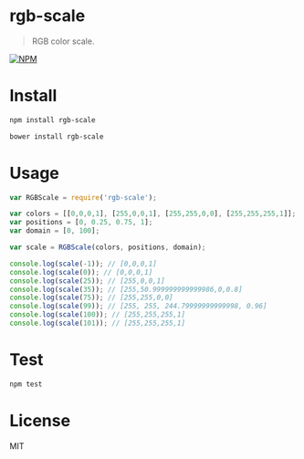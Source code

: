 # rgb-scale

> RGB color scale.

[![NPM](https://nodei.co/npm/rgb-scale.png)](https://nodei.co/npm/rgb-scale)

# Install

```bash
npm install rgb-scale
```

```bash
bower install rgb-scale
```

# Usage

```javascript
var RGBScale = require('rgb-scale');

var colors = [[0,0,0,1], [255,0,0,1], [255,255,0,0], [255,255,255,1]];
var positions = [0, 0.25, 0.75, 1];
var domain = [0, 100];

var scale = RGBScale(colors, positions, domain);

console.log(scale(-1)); // [0,0,0,1]
console.log(scale(0)); // [0,0,0,1]
console.log(scale(25)); // [255,0,0,1]
console.log(scale(35)); // [255,50.999999999999986,0,0.8]
console.log(scale(75)); // [255,255,0,0]
console.log(scale(99)); // [255, 255, 244.79999999999998, 0.96]
console.log(scale(100)); // [255,255,255,1]
console.log(scale(101)); // [255,255,255,1]
```

# Test

```bash
npm test
```

# License

MIT
